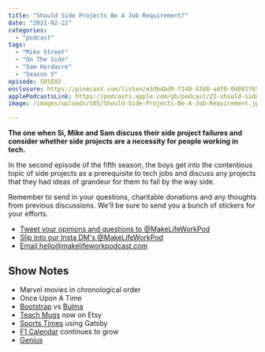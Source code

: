```yaml
---
title: "Should Side Projects Be A Job Requirement?"
date: "2021-02-22"
categories: 
  - "podcast"
tags: 
  - "Mike Street"
  - "On The Side"
  - "Sam Hardacre"
  - "Season 5"
episode: S05E02
enclosure: https://pinecast.com/listen/e3db4bd9-f149-43d8-adf0-0d081765e1e2.mp3
applePodcastsLink: https://podcasts.apple.com/gb/podcast/22-should-side-projects-be-a-job-requirement/id1490247567?i=1000587027791
image: /images/uploads/S05/Should-Side-Projects-Be-A-Job-Requirement.jpg

---
```


**The one when Si, Mike and Sam discuss their side project failures and consider whether side projects are a necessity for people working in tech.**

In the second episode of the fifth season, the boys get into the contentious topic of side projects as a prerequisite to tech jobs and discuss any projects that they had ideas of grandeur for them to fall by the way side.

Remember to send in your questions, charitable donations and any thoughts from previous discussions. We'll be sure to send you a bunch of stickers for your efforts.

- [Tweet your opinions and questions to @MakeLifeWorkPod](http://twitter.com/makelifeworkpod)
- [Slip into our Insta DM's @MakeLifeWorkPod](http://instagram.com/makelifeworkpod)
- [Email hello@makelifeworkpodcast.com](mailto:hello@makelifeworkpodcast.com)

## Show Notes

- Marvel movies in chronological order
- Once Upon A Time
- [Bootstrap](https://getbootstrap.com) vs [Bulma](https://bulma.io)
- [Teach Mugs](http://teachmugs.com) now on Etsy
- [Sports Times](http://sportstimes.website) using Gatsby
- [F1 Calendar](http://f1calendar.com) continues to grow
- [Genius](https://genius.com)
